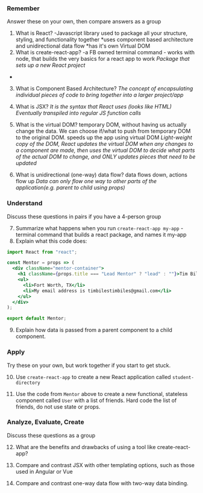 ### Remember

Answer these on your own, then compare answers as a group

1.  What is React?
  -Javascript library used to package all your structure, styling, and functionality together
  *uses component based architecture and unidirectional data flow
  *has it's own Virtual DOM
2.  What is create-react-app?
  -a FB owned terminal command - works with node, that builds the very basics for a react app to work
  *Package that sets up a new React project*
  *
3.  What is Component Based Architecture?
  *The concept of encapsulating individual pieces of code to bring together into a larger project/app*

4.  What is JSX?
  *It is the syntax that React uses (looks like HTML)*
  *Eventually transpiled into regular JS function calls*

5.  What is the virtual DOM?
temporary DOM, without having us actually change the data. We can choose if/what to push from temporary DOM to the original DOM. speeds up the app using virtual DOM
*Light-weight copy of the DOM, React updates the virtual DOM when any changes to a component are made, then uses the virtual DOM*
*to decide what parts of the actual DOM to change, and ONLY updates pieces that need to be updated*

6.  What is unidirectional (one-way) data flow?
data flows down, actions flow up
*Data can only flow one way to other parts of the application(e.g. parent to child using props)*
### Understand

Discuss these questions in pairs if you have a 4-person group

7.  Summarize what happens when you run `create-react-app my-app`
  -terminal command that builds a react package, and names it my-app
8.  Explain what this code does:

```jsx
import React from "react";

const Mentor = props => (
  <div className="mentor-container">
    <h1 className={props.title === "Lead Mentor" ? "lead" : ""}>Tim Biles</h1>
    <ul>
      <li>Fort Worth, TX</li>
      <li>My email address is timbilestimbiles@gmail.com</li>
    </ul>
  </div>
);

export default Mentor;
```

9.  Explain how data is passed from a parent component to a child component.

### Apply

Try these on your own, but work together if you start to get stuck.

10.  Use `create-react-app` to create a new React application called `student-directory`

11.  Use the code from `Mentor` above to create a new functional, stateless component called `User` with a list of friends. Hard code the list of friends, do not use state or props.

### Analyze, Evaluate, Create

Discuss these questions as a group

12. What are the benefits and drawbacks of using a tool like create-react-app?

13. Compare and contrast JSX with other templating options, such as those used in Angular or Vue

14. Compare and contrast one-way data flow with two-way data binding.
